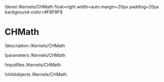 <!-- MOOSE Object Documentation Stub: Remove this when content is added. -->!devel /Kernels/CHMath float=right width=auto margin=20px padding=20px background-color=#F8F8F8


# CHMath
!description /Kernels/CHMath

!parameters /Kernels/CHMath

!inputfiles /Kernels/CHMath

!childobjects /Kernels/CHMath
